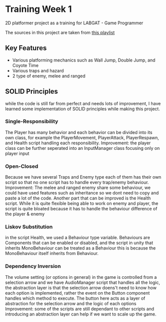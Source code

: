 # Training Week 1
 2D platformer project as a training for LABGAT - Game Programmer

The sources in this project are taken from [this playlist](https://www.youtube.com/playlist?list=PLgOEwFbvGm5o8hayFB6skAfa8Z-mw4dPV)

## Key Features
- Various platforming mechanics such as Wall Jump, Double Jump, and Coyote Time
- Various traps and hazard
- 2 type of enemy, melee and ranged

## SOLID Principles
while the code is still far from perfect and needs lots of improvement, I have learned some implementation of SOLID principles while making this project.

### Single-Responsibility
The Player has many behavior and each behavior can be divided into its own class, for example the PlayerMovement, PlayerAttack, PlayerRespawn, and Health script handling each responsibility.
Improvement: the player class can be further seperated into an InputManager class focusing only on player input

### Open-Closed
Because we have several Traps and Enemy type each of them has their own script so that no one script has to handle every trap/enemy behaviour.
Improvement: The melee and ranged enemy share some behaviour, we could have used features such as inheritance so we dont need to copy and paste a lot of the code. Another part that can be improved is the Health script. While it is quite flexible being able to work on enemy and player, the script is quite bloated because it has to handle the behaviour difference of the player & enemy

### Liskov Substitution
in the script Health, we used a Behaviour type variable. Behaviours are Components that can be enabled or disabled, and the script in unity that inherits MonoBehaviour can be treated as a Behaviour this is because the MonoBehaviour itself inherits from Behaviour.

### Dependency Inversion
The volume setting (or options in general) in the game is controlled from a selection arrow and we have AudioManager script that handles all the logic, the abstraction layer is that the selection arrow doens't need to know how each option is implemented, rather the event on the Button component handles which method to execute. The button here acts as a layer of abstraction for the selection arrow and the logic of each options
Improvement: some of the scripts are still dependant to other scripts and introducing an abstraction layer can help if we want to scale up the game.
